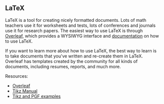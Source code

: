 ## LaTeX

LaTeX is a tool for creating nicely formatted documents. Lots of math teachers use it for worksheets and tests, lots of conferences and journals use it for research papers. The easiest way to use LaTeX is through [Overleaf](https://www.overleaf.com/), which provides a WYSIWYG interface and [documentation](https://v2.overleaf.com/learn) on how to use LaTeX.

If you want to learn more about how to use LaTeX, the best way to learn is to take documents that you've written and re-create them in LaTeX. Overleaf has templates created by the community for all kinds of documents, including resumes, reports, and much more.

Resources:

- [Overleaf](https://www.overleaf.com/)
- [Tikz Manual](http://www.bu.edu/math/files/2013/08/tikzpgfmanual.pdf)
- [Tikz and PGF examples](https://texample.net/tikz/examples/)
